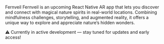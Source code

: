 Fernveil
Fernveil is an upcoming React Native AR app that lets you discover and connect with magical nature spirits in real-world locations. Combining mindfulness challenges, storytelling, and augmented reality, it offers a unique way to explore and appreciate nature’s hidden wonders.

⚠️ Currently in active development — stay tuned for updates and early access!
